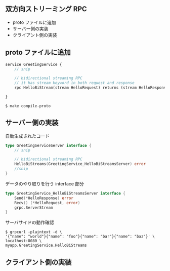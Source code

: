 ## 双方向ストリーミング RPC
- proto ファイルに追加
- サーバー側の実装
- クライアント側の実装


## proto ファイルに追加
```proto
service GreetingService {
    // snip

    // bidirectional streaming RPC
    // it has stream keyword in both request and response
    rpc HelloBiStream(stream HelloRequest) returns (stream HelloResponse);

}
```


```shell
$ make compile-proto
```


## サーバー側の実装
自動生成されたコード


```go
type GreetingServiceServer interface {
    // snip

    // bidirectional streaming RPC
    HelloBiStreams(GreetingService_HelloBiStreamsServer) error
    //snip
}
```


データのやり取りを行う interface 部分


```go
type GreetingService_HelloBiStreamsServer interface {
    Send(*HelloResponse) error
    Recv() (*HelloRequest, error)
    grpc.ServerStream
}
```


サーバサイドの動作確認


```shell
$ grpcurl -plaintext -d \
'{"name": "world"}{"name": "foo"}{"name": "bar"}{"name": "baz"}' \
localhost:8080 \
myapp.GreetingService.HelloBiStreams
```


## クライアント側の実装


